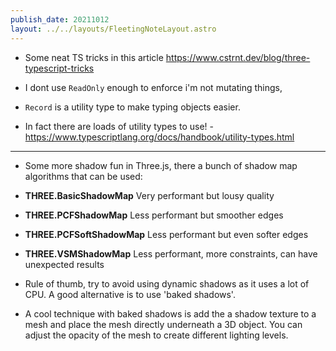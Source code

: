 ```yaml
---
publish_date: 20211012    
layout: ../../layouts/FleetingNoteLayout.astro
---
```

- Some neat TS tricks in this article https://www.cstrnt.dev/blog/three-typescript-tricks

- I dont use `ReadOnly` enough to enforce i'm not mutating things,

- `Record` is a utility type to make typing objects easier. 

- In fact there are loads of utility types to use! - https://www.typescriptlang.org/docs/handbook/utility-types.html


---

- Some more shadow fun in Three.js, there a bunch of shadow map algorithms that can be used:

-   **THREE.BasicShadowMap** Very performant but lousy quality
-   **THREE.PCFShadowMap** Less performant but smoother edges
-   **THREE.PCFSoftShadowMap** Less performant but even softer edges
-   **THREE.VSMShadowMap** Less performant, more constraints, can have unexpected results

- Rule of thumb, try to avoid using dynamic shadows as it uses a lot of CPU. A good alternative is to use 'baked shadows'. 

- A cool technique with baked shadows is add the a shadow texture to a mesh and place the mesh directly underneath a 3D object. You can adjust the opacity of the mesh to create different lighting levels.